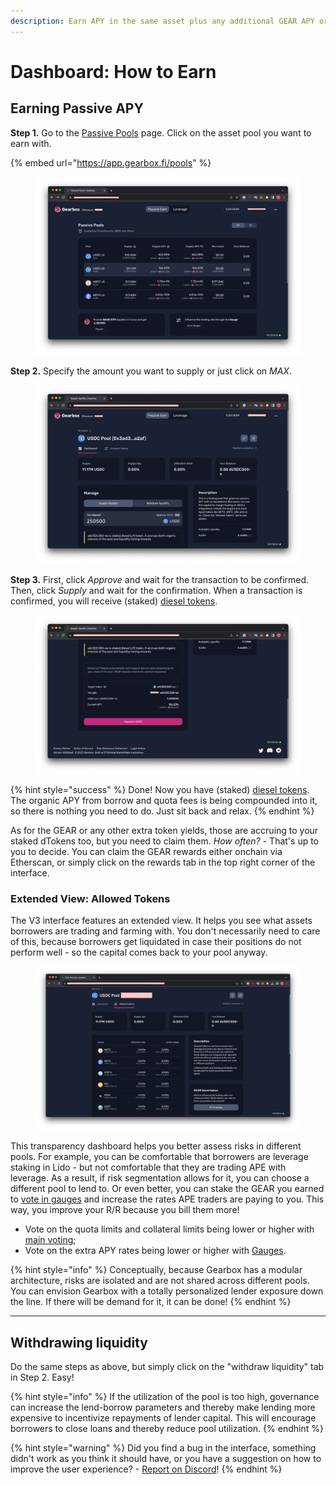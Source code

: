 ```yaml
---
description: Earn APY in the same asset plus any additional GEAR APY or even other tokens.
---
```


# Dashboard: How to Earn

## Earning Passive APY

**Step 1.** Go to the [Passive Pools](https://app.gearbox.fi/pools) page. Click on the asset pool you want to earn with.

{% embed url="https://app.gearbox.fi/pools" %}

<figure><img src="../.gitbook/assets/Gearbox Lending Dashboard (1).png" alt=""><figcaption></figcaption></figure>

**Step 2.** Specify the amount you want to supply or just click on _MAX_.

<figure><img src="../.gitbook/assets/Gearbox Lending Window.png" alt=""><figcaption></figcaption></figure>

**Step 3.** First, click _Approve_ and wait for the transaction to be confirmed. Then, click _Supply_ and wait for the confirmation. When a transaction is confirmed, you will receive (staked) [diesel tokens](pools-and-apy/#what-is-diesel-token).&#x20;

<figure><img src="../.gitbook/assets/Gearbox Passive Lending.png" alt=""><figcaption></figcaption></figure>

{% hint style="success" %}
Done! Now you have (staked) [diesel tokens](pools-and-apy/#what-is-diesel-token). The organic APY from borrow and quota fees is being compounded into it, so there is nothing you need to do. Just sit back and relax.&#x20;
{% endhint %}

As for the GEAR or any other extra token yields, those are accruing to your staked dTokens too, but you need to claim them. _How often?_ - That's up to you to decide. You can claim the GEAR rewards either onchain via Etherscan, or simply click on the rewards tab in the top right corner of the interface.

### Extended View: Allowed Tokens

The V3 interface features an extended view. It helps you see what assets borrowers are trading and farming with. You don't necessarily need to care of this, because borrowers get liquidated in case their positions do not perform well - so the capital comes back to your pool anyway.

<figure><img src="../.gitbook/assets/GEAR Gauge Passive Pool.png" alt=""><figcaption></figcaption></figure>

This transparency dashboard helps you better assess risks in different pools. For example, you can be comfortable that borrowers are leverage staking in Lido - but not comfortable that they are trading APE with leverage. As a result, if risk segmentation allows for it, you can choose a different pool to lend to. Or even better, you can stake the GEAR you earned to [vote in gauges](../governance/quotas-and-gauges/) and increase the rates APE traders are paying to you. This way, you improve your R/R because you bill them more!

* Vote on the quota limits and collateral limits being lower or higher with [main voting](../governance/setup/);
* Vote on the extra APY rates being lower or higher with [Gauges](../governance/quotas-and-gauges/).

{% hint style="info" %}
Conceptually, because Gearbox has a modular architecture, risks are isolated and are not shared across different pools. You can envision Gearbox with a totally personalized lender exposure down the line. If there will be demand for it, it can be done!
{% endhint %}

***

## Withdrawing liquidity

Do the same steps as above, but simply click on the "withdraw liquidity" tab in Step 2. Easy!

{% hint style="info" %}
If the utilization of the pool is too high, governance can increase the lend-borrow parameters and thereby make lending more expensive to incentivize repayments of lender capital. This will encourage borrowers to close loans and thereby reduce pool utilization.
{% endhint %}

{% hint style="warning" %}
Did you find a bug in the interface, something didn't work as you think it should have, or you have a suggestion on how to improve the user experience? - [Report on Discord](https://discord.gg/gearbox)!
{% endhint %}
